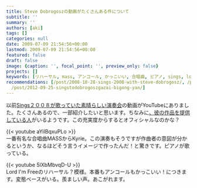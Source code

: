 ```yaml
---
title: Steve Dobrogoszの動画がたくさんある件について
subtitle: ''
summary: ''
authors: [aki]
tags: []
categories: null
date: 2009-07-09 21:54:56+00:00
lastmod: 2009-07-09 21:54:56+00:00
featured: false
draft: false
image: {caption: '', focal_point: '', preview_only: false}
projects: []
keywords: [リハーサル, mass, アンコール, かっこいい, 合唱曲, ピアノ, sings, lord, 模様, 意図]
recommendations: [/post/2008-10-28-sings-2008-with-steve-dobrogosz/, /post/2008-07-20-he-chang-tuan-ojiang-hu-korariazudi-7hui-yan-zou-hui/,
  /post/2012-09-25-singstodobrogoszgazai-bigong-yan/]
---
```

以前[Sings２００８が歌っていた素晴らしい演奏会](https://chezo.uno/post/2008-10-28-sings-2008-with-steve-dobrogosz)の動画がYouTubeにありました。たくさんあるので、一部紹介したいと思います。ちなみに[、彼の作品を提供している人](http://www.youtube.com/user/7609RH)がいるようです。この充実度からするとオフィシャルなのかな？

{{< youtube aYiIBqxuPLo >}}  
一番有名な合唱曲MASSからKyrie。この演奏もそうですが作曲者の意図が分かるというか、なるほどそう言うイメージで作ったんだ！と驚きです。ピアノが歌っている。

{{< youtube 5lXbMbvqD-U >}}  
Lord I'm Freeのリハーサル？模様。本番もアンコールもかっこいい！につきます。変態ベースがいる。羨ましい声。あこがれます。


